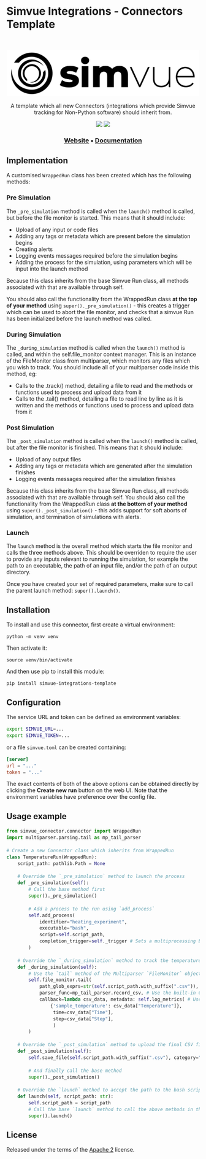 # Simvue Integrations - Connectors Template

<br/>

<p align="center">
  <picture>
    <source media="(prefers-color-scheme: dark)" srcset="https://github.com/simvue-io/.github/blob/5eb8cfd2edd3269259eccd508029f269d993282f/simvue-white.png" />
    <source media="(prefers-color-scheme: light)" srcset="https://github.com/simvue-io/.github/blob/5eb8cfd2edd3269259eccd508029f269d993282f/simvue-black.png" />
    <img alt="Simvue" src="https://github.com/simvue-io/.github/blob/5eb8cfd2edd3269259eccd508029f269d993282f/simvue-black.png" width="500">
  </picture>
</p>

<p align="center">
A template which all new Connectors (integrations which provide Simvue tracking for Non-Python software) should inherit from.

</p>

<div align="center">
<a href="https://github.com/simvue-io/client/blob/main/LICENSE" target="_blank"><img src="https://img.shields.io/github/license/simvue-io/client"/></a>
<img src="https://img.shields.io/badge/python-3.10%20%7C%203.11%20%7C%203.12%20%7C%203.13-blue">
</div>

<h3 align="center">
 <a href="https://simvue.io"><b>Website</b></a>
  •
  <a href="https://docs.simvue.io"><b>Documentation</b></a>
</h3>

## Implementation
A customised `WrappedRun` class has been created which has the following methods:

### Pre Simulation

The `_pre_simulation` method is called when the `launch()` method is called, but before the file monitor is started. This means that it should include:

* Upload of any input or code files
* Adding any tags or metadata which are present before the simulation begins
* Creating alerts
* Logging events messages required before the simulation begins
* Adding the process for the simulation, using parameters which will be input into the launch method

Because this class inherits from the base Simvue Run class, all methods associated with that are available through self.

You should also call the functionality from the WrappedRun class **at the top of your method** using `super()._pre_simulation()` - this creates a trigger which can be used to abort the file monitor, and checks that a simvue Run has been initialized before the launch method was called.

### During Simulation
The `_during_simulation` method is called when the `launch()` method is called, and within the self.file_monitor context manager. This is an instance of the FileMonitor class from multiparser, which monitors any files which you wish to track. You should include all of your multiparser code inside this method, eg:

* Calls to the .track() method, detailing a file to read and the methods or functions used to process and upload data from it
* Calls to the .tail() method, detailing a file to read line by line as it is written and the methods or functions used to process and upload data from it

### Post Simulation
The `_post_simulation` method is called when the `launch()` method is called, but after the file monitor is finished. This means that it should include:

* Upload of any output files
* Adding any tags or metadata which are generated after the simulation finishes
* Logging events messages required after the simulation finishes

Because this class inherits from the base Simvue Run class, all methods associated with that are available through self. You should also call the functionality from the WrappedRun class **at the bottom of your method** using `super()._post_simulation()` - this adds support for soft aborts of simulation, and termination of simulations with alerts.

### Launch
The `launch` method is the overall method which starts the file monitor and calls the three methods above. This should be overriden to require the user to provide any inputs relevant to running the simulation, for example the path to an executable, the path of an input file, and/or the path of an output directory.

Once you have created your set of required parameters, make sure to call the parent launch method: `super().launch()`.

## Installation
To install and use this connector, first create a virtual environment:
```
python -m venv venv
```
Then activate it:
```
source venv/bin/activate
```
And then use pip to install this module:
```
pip install simvue-integrations-template
```

## Configuration
The service URL and token can be defined as environment variables:
```sh
export SIMVUE_URL=...
export SIMVUE_TOKEN=...
```
or a file `simvue.toml` can be created containing:
```toml
[server]
url = "..."
token = "..."
```
The exact contents of both of the above options can be obtained directly by clicking the **Create new run** button on the web UI. Note that the environment variables have preference over the config file.

## Usage example
```python
from simvue_connector.connector import WrappedRun
import multiparser.parsing.tail as mp_tail_parser

# Create a new Connector class which inherits from WrappedRun
class TemperatureRun(WrappedRun):
    script_path: pathlib.Path = None

    # Override the `_pre_simulation` method to launch the process
    def _pre_simulation(self):
        # Call the base method first
        super()._pre_simulation()

        # Add a process to the run using `add_process`
        self.add_process(
            identifier="heating_experiment",
            executable="bash",
            script=self.script_path,
            completion_trigger=self._trigger # Sets a multiprocessing Event once the simulation is completed
        )

    # Override the `_during_simulation` method to track the temperature data
    def _during_simulation(self):
        # Use the `tail` method of the Multiparser `FileMonitor` object to track file, line by line
        self.file_monitor.tail(
            path_glob_exprs=str(self.script_path.with_suffix(".csv")),
            parser_func=mp_tail_parser.record_csv, # Use the built-in CSV parser, which returns a dictionary of data and metadata as each line is written
            callback=lambda csv_data, metadata: self.log_metrics( # Use data from those two dictionaries to log a metric:
                {'sample_temperature': csv_data["Temperature"]},
                 time=csv_data["Time"],
                 step=csv_data["Step"],
                 )
        )

    # Override the `_post_simulation` method to upload the final CSV file of temperature data
    def _post_simulation(self):
        self.save_file(self.script_path.with_suffix(".csv"), category="output")

        # And finally call the base method
        super()._post_simulation()

    # Override the `launch` method to accept the path to the bash script
    def launch(self, script_path: str):
        self.script_path = script_path
        # Call the base `launch` method to call the above methods in the correct order
        super().launch()
```

## License

Released under the terms of the [Apache 2](https://github.com/simvue-io/client/blob/main/LICENSE) license.
